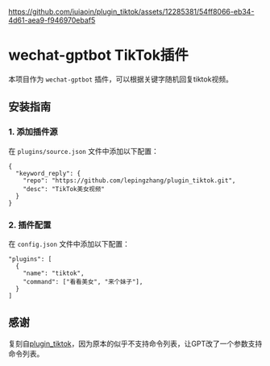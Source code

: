 https://github.com/iuiaoin/plugin_tiktok/assets/12285381/54ff8066-eb34-4d61-aea9-f946970ebaf5

# wechat-gptbot TikTok插件

本项目作为 `wechat-gptbot` 插件，可以根据关键字随机回复tiktok视频。

## 安装指南

### 1. 添加插件源
在 `plugins/source.json` 文件中添加以下配置：
```
{
  "keyword_reply": {
    "repo": "https://github.com/lepingzhang/plugin_tiktok.git",
    "desc": "TikTok美女视频"
  }
}
```

### 2. 插件配置
在 `config.json` 文件中添加以下配置：
```
"plugins": [
  {
    "name": "tiktok",
    "command": ["看看美女", "来个妹子"],
  }
]
```

## 感谢
复刻自[plugin_tiktok](https://github.com/iuiaoin/plugin_tiktok)，因为原本的似乎不支持命令列表，让GPT改了一个参数支持命令列表。

